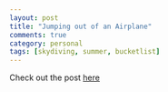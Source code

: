 ```yaml
---
layout: post
title: "Jumping out of an Airplane"
comments: true
category: personal 
tags: [skydiving, summer, bucketlist]
---
```


Check out the post [here](https://medium.com/this-happened-to-me/3e0fb2cc16a0)

